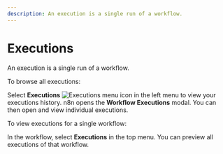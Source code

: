 ```yaml
---
description: An execution is a single run of a workflow.
---
```


# Executions

An execution is a single run of a workflow.

To browse all executions:

Select **Executions** <span class="inline-image">![Executions menu icon](/_images/common-icons/executions-menu.png)</span> in the left menu to view your executions history. n8n opens the **Workflow Executions** modal. You can then open and view individual executions.

To view executions for a single workflow:

In the workflow, select **Executions** in the top menu. You can preview all executions of that workflow.
